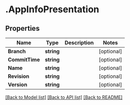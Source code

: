 # .AppInfoPresentation
## Properties

Name | Type | Description | Notes
------------ | ------------- | ------------- | -------------
**Branch** | **string** |  | [optional] 
**CommitTime** | **string** |  | [optional] 
**Name** | **string** |  | [optional] 
**Revision** | **string** |  | [optional] 
**Version** | **string** |  | [optional] 

[[Back to Model list]](../README.md#documentation-for-models) [[Back to API list]](../README.md#documentation-for-api-endpoints) [[Back to README]](../README.md)

